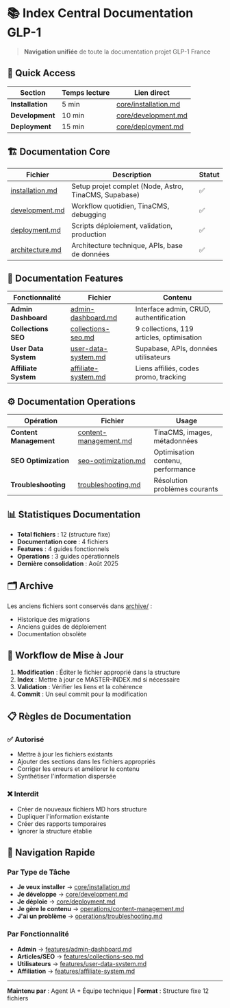 # 📚 Index Central Documentation GLP-1

> **Navigation unifiée** de toute la documentation projet GLP-1 France

## 🚀 Quick Access

| Section | Temps lecture | Lien direct |
|---------|---------------|-------------|
| **Installation** | 5 min | [core/installation.md](core/installation.md) |
| **Development** | 10 min | [core/development.md](core/development.md) |
| **Deployment** | 15 min | [core/deployment.md](core/deployment.md) |

## 🏗️ Documentation Core

| Fichier | Description | Statut |
|---------|-------------|--------|
| [installation.md](core/installation.md) | Setup projet complet (Node, Astro, TinaCMS, Supabase) | ✅ |
| [development.md](core/development.md) | Workflow quotidien, TinaCMS, debugging | ✅ |
| [deployment.md](core/deployment.md) | Scripts déploiement, validation, production | ✅ |
| [architecture.md](core/architecture.md) | Architecture technique, APIs, base de données | ✅ |

## 🎯 Documentation Features

| Fonctionnalité | Fichier | Contenu |
|----------------|---------|---------|
| **Admin Dashboard** | [admin-dashboard.md](features/admin-dashboard.md) | Interface admin, CRUD, authentification |
| **Collections SEO** | [collections-seo.md](features/collections-seo.md) | 9 collections, 119 articles, optimisation |
| **User Data System** | [user-data-system.md](features/user-data-system.md) | Supabase, APIs, données utilisateurs |
| **Affiliate System** | [affiliate-system.md](features/affiliate-system.md) | Liens affiliés, codes promo, tracking |

## ⚙️ Documentation Operations

| Opération | Fichier | Usage |
|-----------|---------|-------|
| **Content Management** | [content-management.md](operations/content-management.md) | TinaCMS, images, métadonnées |
| **SEO Optimization** | [seo-optimization.md](operations/seo-optimization.md) | Optimisation contenu, performance |
| **Troubleshooting** | [troubleshooting.md](operations/troubleshooting.md) | Résolution problèmes courants |

## 📊 Statistiques Documentation

- **Total fichiers** : 12 (structure fixe)
- **Documentation core** : 4 fichiers
- **Features** : 4 guides fonctionnels
- **Operations** : 3 guides opérationnels
- **Dernière consolidation** : Août 2025

## 🗂️ Archive

Les anciens fichiers sont conservés dans [archive/](archive/) :
- Historique des migrations
- Anciens guides de déploiement
- Documentation obsolète

## 🔄 Workflow de Mise à Jour

1. **Modification** : Éditer le fichier approprié dans la structure
2. **Index** : Mettre à jour ce MASTER-INDEX.md si nécessaire
3. **Validation** : Vérifier les liens et la cohérence
4. **Commit** : Un seul commit pour la modification

## 📋 Règles de Documentation

### ✅ Autorisé
- Mettre à jour les fichiers existants
- Ajouter des sections dans les fichiers appropriés
- Corriger les erreurs et améliorer le contenu
- Synthétiser l'information dispersée

### ❌ Interdit
- Créer de nouveaux fichiers MD hors structure
- Dupliquer l'information existante
- Créer des rapports temporaires
- Ignorer la structure établie

## 🎯 Navigation Rapide

### Par Type de Tâche
- **Je veux installer** → [core/installation.md](core/installation.md)
- **Je développe** → [core/development.md](core/development.md)
- **Je déploie** → [core/deployment.md](core/deployment.md)
- **Je gère le contenu** → [operations/content-management.md](operations/content-management.md)
- **J'ai un problème** → [operations/troubleshooting.md](operations/troubleshooting.md)

### Par Fonctionnalité
- **Admin** → [features/admin-dashboard.md](features/admin-dashboard.md)
- **Articles/SEO** → [features/collections-seo.md](features/collections-seo.md)
- **Utilisateurs** → [features/user-data-system.md](features/user-data-system.md)
- **Affiliation** → [features/affiliate-system.md](features/affiliate-system.md)

---

**Maintenu par** : Agent IA + Équipe technique | **Format** : Structure fixe 12 fichiers
